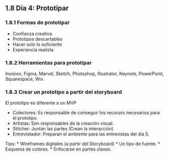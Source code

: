 ## 1.8 Día 4: Prototipar

### 1.8.1 Formas de prototipar

-   Confianza creativa
-   Prototipos descartables
-   Hacer solo lo suficiente
-   Experiencia realista

### 1.8.2 Herramientas para prototipar

Invision, Figma, Marvel, Sketch, Photoshop, Illustrator, Keynote,
PowerPoint, Squarespace, Wix.

### 1.8.3 Crear un prototipo a partir del storyboard

El prototipo es diferente a un MVP

-   Colectores: Es responsable de conseguir los recursos necesarios para
    el prototipo.
-   Artistas: Son responsables de la creación visual.
-   Stitcher: Juntan las partes (Crean la interacción)
-   Entrevistador: Preparan el ambiente para las entrevistas del día 5.

Tips: \* Wireframes digitales (a partir del Storyboard) \* Un tipo de
fuente. \* Esquema de colores. \* Enfocarse en partes claves.

